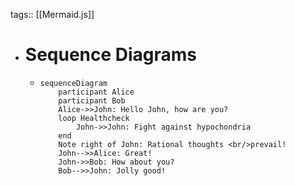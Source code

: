 tags:: [[Mermaid.js]]

- # Sequence Diagrams
	- ```mermaid
	  sequenceDiagram
	      participant Alice
	      participant Bob
	      Alice->>John: Hello John, how are you?
	      loop Healthcheck
	          John->>John: Fight against hypochondria
	      end
	      Note right of John: Rational thoughts <br/>prevail!
	      John-->>Alice: Great!
	      John->>Bob: How about you?
	      Bob-->>John: Jolly good!
	  ```